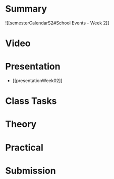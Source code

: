
# Summary


![[semesterCalendarS2#School Events - Week 2]] 

# Video

# Presentation
- [[presentationWeek02]]
# Class Tasks


# Theory


# Practical


# Submission

